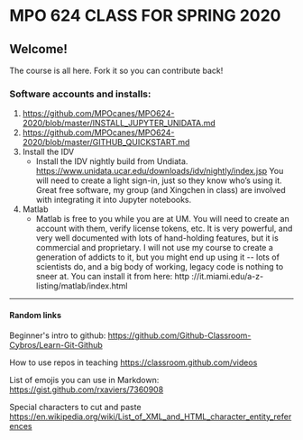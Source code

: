 # MPO 624 CLASS FOR SPRING 2020

## Welcome!
The course is all here. Fork it so you can contribute back! 

### Software accounts and installs: 

1.  https://github.com/MPOcanes/MPO624-2020/blob/master/INSTALL_JUPYTER_UNIDATA.md
1. https://github.com/MPOcanes/MPO624-2020/blob/master/GITHUB_QUICKSTART.md
1. Install the IDV
   * Install the IDV nightly build from Undiata. https://www.unidata.ucar.edu/downloads/idv/nightly/index.jsp You will need to create a light sign-in, just so they know who’s using it. Great free software, my group (and Xingchen in class) are involved with integrating it into Jupyter notebooks. 
1. Matlab 
   * Matlab is free to you while you are at UM. You will need to create an account with them, verify license tokens, etc.  It is very powerful, and very well documented with lots of hand-holding features, but it is commercial and proprietary. I will not use my course to create a generation of addicts to it, but you might end up using it -- lots of scientists do, and a big body of working, legacy code is nothing to sneer at. You can install it from here: http ://it.miami.edu/a-z-listing/matlab/index.html


-------
#### Random links

Beginner's intro to github: https://github.com/Github-Classroom-Cybros/Learn-Git-Github

How to use repos in teaching https://classroom.github.com/videos

List of emojis you can use in Markdown: https://gist.github.com/rxaviers/7360908

Special characters to cut and paste https://en.wikipedia.org/wiki/List_of_XML_and_HTML_character_entity_references

